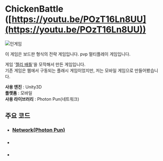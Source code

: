# ChickenBattle ([https://youtu.be/POzT16Ln8UU](https://youtu.be/POzT16Ln8UU))
![인게임](https://user-images.githubusercontent.com/36800639/153047101-d5af93e1-2766-440f-a450-f1ba60ef80ef.png)

이 게임은 보드판 형식의 전략 게임입니다. pvp 멀티플레이 게임입니다.

게임 '[젤리 배틀](https://www.youtube.com/watch?v=AwmhwkwiJZ0&list=WL&index=34)'을 모작해서 만든 게임입니다.   
기존 게임은 웹에서 구동되는 플래시 게임이었지만, 저는 모바일 게임으로 만들어봤습니다.

__사용 엔진__ : Unity3D   
__플랫폼__ : 모바일   
__사용 라이브러리__ : Photon Pun(네트워크)   
## 주요 코드
+ ### [Network(Photon Pun)](https://github.com/ComeBiga/ChickenBattle_like_JellyBattle/blob/main/jellybattle/Assets/_Jelly%20Battle/1.Scripts/Network/README.md)
+ ###
+ ###
